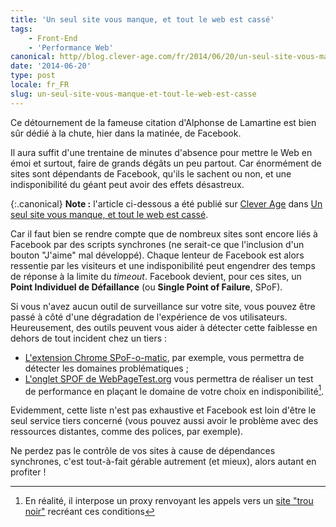 ```yaml
---
title: 'Un seul site vous manque, et tout le web est cassé'
tags:
    - Front-End
    - 'Performance Web'
canonical: http//blog.clever-age.com/fr/2014/06/20/un-seul-site-vous-manque-et-tout-le-web-est-casse/
date: '2014-06-20'
type: post
locale: fr_FR
slug: un-seul-site-vous-manque-et-tout-le-web-est-casse
---
```


Ce détournement de la fameuse citation d'Alphonse de Lamartine est bien sûr dédié à la chute, hier dans la matinée, de Facebook.

Il aura suffit d'une trentaine de minutes d'absence pour mettre le Web en émoi et surtout, faire de grands dégâts un peu partout. Car énormément de sites sont dépendants de Facebook, qu'ils le sachent ou non, et une indisponibilité du géant peut avoir des effets désastreux.

<!-- more -->

{:.canonical}
**Note&nbsp;:** l'article ci-dessous a été publié sur [Clever Age](http://www.clever-age.com/fr/) dans [Un seul site vous manque, et tout le web est cassé](https://blog.clever-age.com/fr/2014/06/20/un-seul-site-vous-manque-et-tout-le-web-est-casse/).

Car il faut bien se rendre compte que de nombreux sites sont encore liés à Facebook par des scripts synchrones (ne serait-ce que l'inclusion d'un bouton "J'aime" mal développé). Chaque lenteur de Facebook est alors ressentie par les visiteurs et une indisponibilité peut engendrer des temps de réponse à la limite du <em>timeout</em>. Facebook devient, pour ces sites, un <strong>Point Individuel de Défaillance</strong> (ou <strong>Single Point of Failure</strong>, SPoF).

Si vous n'avez aucun outil de surveillance sur votre site, vous pouvez être passé à côté d'une dégradation de l'expérience de vos utilisateurs. Heureusement, des outils peuvent vous aider à détecter cette faiblesse en dehors de tout incident chez un tiers :

* [L'extension Chrome SPoF-o-matic](https://chrome.google.com/webstore/detail/spof-o-matic/plikhggfbplemddobondkeogomgoodeg), par exemple, vous permettra de détecter les domaines problématiques ;
* [L'onglet SPOF de WebPageTest.org](http://www.webpagetest.org/) vous permettra de réaliser un test de performance en plaçant le domaine de votre choix en indisponibilité[^1].

[^1]: En réalité, il interpose un proxy renvoyant les appels vers un <a href="https://blackhole.webpagetest.org">site "trou noir"</a> recréant ces conditions

Evidemment, cette liste n'est pas exhaustive et Facebook est loin d'être le seul service tiers concerné (vous pouvez aussi avoir le problème avec des ressources distantes, comme des polices, par exemple).

Ne perdez pas le contrôle de vos sites à cause de dépendances synchrones, c'est tout-à-fait gérable autrement (et mieux), alors autant en profiter !
